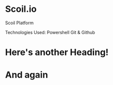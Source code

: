 # Scoil.io
Scoil Platform

Technologies Used:
Powershell
Git & Github

# Here's another Heading!
# And again
